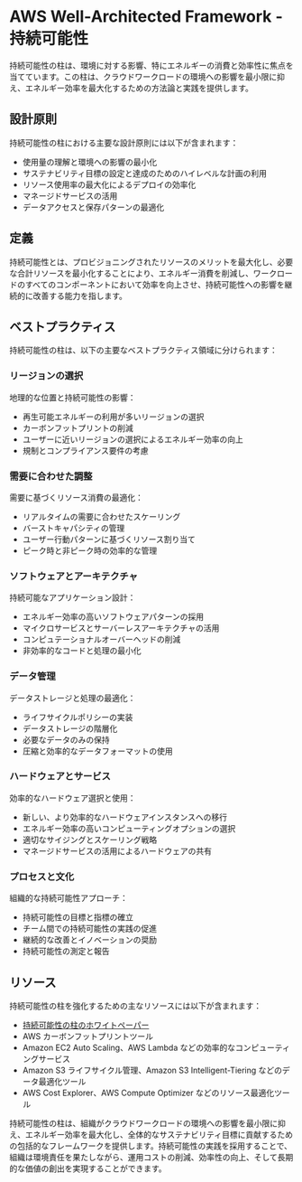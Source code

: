 # AWS Well-Architected Framework - 持続可能性

持続可能性の柱は、環境に対する影響、特にエネルギーの消費と効率性に焦点を当てています。この柱は、クラウドワークロードの環境への影響を最小限に抑え、エネルギー効率を最大化するための方法論と実践を提供します。

## 設計原則

持続可能性の柱における主要な設計原則には以下が含まれます：

- 使用量の理解と環境への影響の最小化
- サステナビリティ目標の設定と達成のためのハイレベルな計画の利用
- リソース使用率の最大化によるデプロイの効率化
- マネージドサービスの活用
- データアクセスと保存パターンの最適化

## 定義

持続可能性とは、プロビジョニングされたリソースのメリットを最大化し、必要な合計リソースを最小化することにより、エネルギー消費を削減し、ワークロードのすべてのコンポーネントにおいて効率を向上させ、持続可能性への影響を継続的に改善する能力を指します。

## ベストプラクティス

持続可能性の柱は、以下の主要なベストプラクティス領域に分けられます：

### リージョンの選択

地理的な位置と持続可能性の影響：

- 再生可能エネルギーの利用が多いリージョンの選択
- カーボンフットプリントの削減
- ユーザーに近いリージョンの選択によるエネルギー効率の向上
- 規制とコンプライアンス要件の考慮

### 需要に合わせた調整

需要に基づくリソース消費の最適化：

- リアルタイムの需要に合わせたスケーリング
- バーストキャパシティの管理
- ユーザー行動パターンに基づくリソース割り当て
- ピーク時と非ピーク時の効率的な管理

### ソフトウェアとアーキテクチャ

持続可能なアプリケーション設計：

- エネルギー効率の高いソフトウェアパターンの採用
- マイクロサービスとサーバーレスアーキテクチャの活用
- コンピュテーショナルオーバーヘッドの削減
- 非効率的なコードと処理の最小化

### データ管理

データストレージと処理の最適化：

- ライフサイクルポリシーの実装
- データストレージの階層化
- 必要なデータのみの保持
- 圧縮と効率的なデータフォーマットの使用

### ハードウェアとサービス

効率的なハードウェア選択と使用：

- 新しい、より効率的なハードウェアインスタンスへの移行
- エネルギー効率の高いコンピューティングオプションの選択
- 適切なサイジングとスケーリング戦略
- マネージドサービスの活用によるハードウェアの共有

### プロセスと文化

組織的な持続可能性アプローチ：

- 持続可能性の目標と指標の確立
- チーム間での持続可能性の実践の促進
- 継続的な改善とイノベーションの奨励
- 持続可能性の測定と報告

## リソース

持続可能性の柱を強化するための主なリソースには以下が含まれます：

- [持続可能性の柱のホワイトペーパー](https://docs.aws.amazon.com/wellarchitected/latest/sustainability-pillar/sustainability-pillar.html)
- AWS カーボンフットプリントツール
- Amazon EC2 Auto Scaling、AWS Lambda などの効率的なコンピューティングサービス
- Amazon S3 ライフサイクル管理、Amazon S3 Intelligent-Tiering などのデータ最適化ツール
- AWS Cost Explorer、AWS Compute Optimizer などのリソース最適化ツール

持続可能性の柱は、組織がクラウドワークロードの環境への影響を最小限に抑え、エネルギー効率を最大化し、全体的なサステナビリティ目標に貢献するための包括的なフレームワークを提供します。持続可能性の実践を採用することで、組織は環境責任を果たしながら、運用コストの削減、効率性の向上、そして長期的な価値の創出を実現することができます。